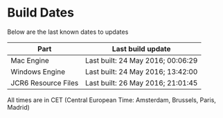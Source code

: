 # Build Dates

Below are the last known dates to updates

Part | Last build update
-----|-----
Mac Engine | Last built: 24 May 2016; 00:06:29
Windows Engine | Last built: 24 May 2016; 13:42:00
JCR6 Resource Files | Last built: 26 May 2016; 21:01:45
All times are in CET (Central European Time: Amsterdam, Brussels, Paris, Madrid)



